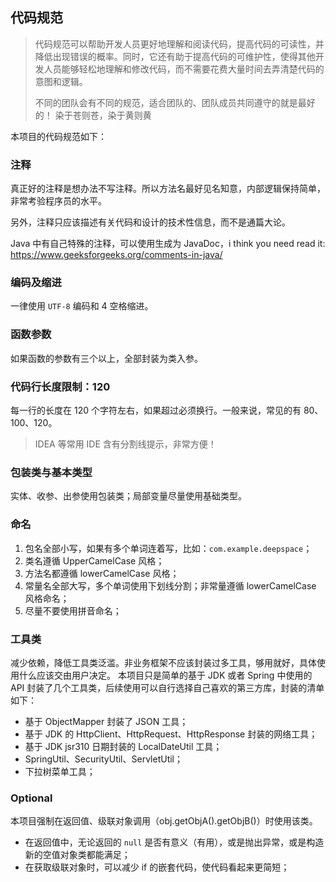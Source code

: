## 代码规范

> 代码规范可以帮助开发人员更好地理解和阅读代码，提高代码的可读性，并降低出现错误的概率。同时，它还有助于提高代码的可维护性，使得其他开发人员能够轻松地理解和修改代码，而不需要花费大量时间去弄清楚代码的意图和逻辑。
>
> 不同的团队会有不同的规范，适合团队的、团队成员共同遵守的就是最好的！
> 染于苍则苍，染于黄则黄

本项目的代码规范如下：

### 注释

真正好的注释是想办法不写注释。所以方法名最好见名知意，内部逻辑保持简单，非常考验程序员的水平。

另外，注释只应该描述有关代码和设计的技术性信息，而不是通篇大论。

Java 中有自己特殊的注释，可以使用生成为 JavaDoc，i think you need read it: https://www.geeksforgeeks.org/comments-in-java/

### 编码及缩进

一律使用 `UTF-8` 编码和 4 空格缩进。

### 函数参数

如果函数的参数有三个以上，全部封装为类入参。

### 代码行长度限制：120

每一行的长度在 120 个字符左右，如果超过必须换行。一般来说，常见的有 80、100、120。

> IDEA 等常用 IDE 含有分割线提示，非常方便！

### 包装类与基本类型

实体、收参、出参使用包装类；局部变量尽量使用基础类型。

### 命名

1. 包名全部小写，如果有多个单词连着写，比如：`com.example.deepspace`；
2. 类名遵循 UpperCamelCase 风格；
3. 方法名都遵循 lowerCamelCase 风格；
4. 常量名全部大写，多个单词使用下划线分割；非常量遵循 lowerCamelCase 风格命名；
5. 尽量不要使用拼音命名；

### 工具类

减少依赖，降低工具类泛滥。非业务框架不应该封装过多工具，够用就好，具体使用什么应该交由用户决定。 本项目只是简单的基于 JDK 或者
Spring 中使用的 API 封装了几个工具类，后续使用可以自行选择自己喜欢的第三方库，封装的清单如下：

- 基于 ObjectMapper 封装了 JSON 工具；
- 基于 JDK 的 HttpClient、HttpRequest、HttpResponse 封装的网络工具；
- 基于 JDK jsr310 日期封装的 LocalDateUtil 工具；
- SpringUtil、SecurityUtil、ServletUtil；
- 下拉树菜单工具；

### Optional

本项目强制在返回值、级联对象调用（obj.getObjA().getObjB()）时使用该类。

- 在返回值中，无论返回的 `null` 是否有意义（有用），或是抛出异常，或是构造新的空值对象类都能满足；
- 在获取级联对象时，可以减少 if 的嵌套代码，使代码看起来更简短；

